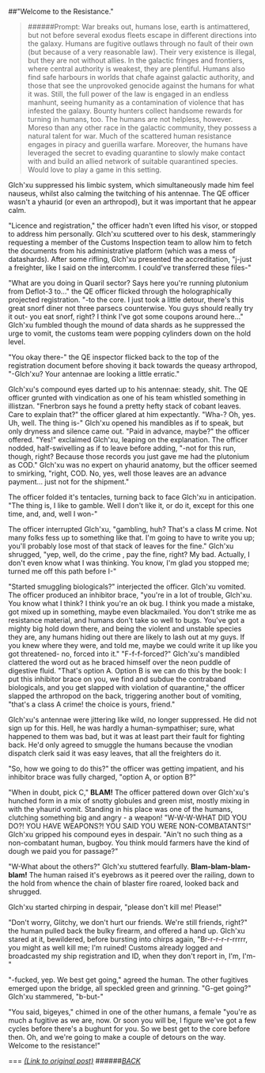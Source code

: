 ##"Welcome to the Resistance."

> ######Prompt:
> War breaks out, humans lose, earth is antimattered, but not before several exodus fleets escape in different directions into the galaxy.
Humans are fugitive outlaws through no fault of their own (but because of a very reasonable law). Their very existence is illegal, but they are not without allies. In the galactic fringes and frontiers, where central authority is weakest, they are plentiful. Humans also find safe harbours in worlds that chafe against galactic authority, and those that see the unprovoked genocide against the humans for what it was.
Still, the full power of the law is engaged in an endless manhunt, seeing humanity as a contamination of violence that has infested the galaxy. Bounty hunters collect handsome rewards for turning in humans, too.
The humans are not helpless, however. Moreso than any other race in the galactic community, they possess a natural talent for war. Much of the scattered human resistance engages in piracy and guerilla warfare. Moreover, the humans have leveraged the secret to evading quarantine to slowly make contact with and build an allied network of suitable quarantined species.
Would love to play a game in this setting.

Glch'xu suppressed his limbic system, which simultaneously made him feel nauseus, whilst also calming the twitching of his antennae. The QE officer wasn't a yhaurid (or even an arthropod), but it was important that he appear calm.

"Licence and registration," the officer hadn't even lifted his visor, or stopped to address him personally. Glch'xu scuttered over to his desk, stammeringly requesting a member of the Customs Inspection team to allow him to fetch the documents from his administrative platform (which was a mess of datashards). After some rifling, Glch'xu presented the accreditation, "j-just a freighter, like I said on the intercomm. I could've transferred these files-"

"What are you doing in Quaril sector? Says here you're running plutonium from Deflot-3 to..." the QE officer flicked through the holographically projected registration.
"-to the core. I just took a little detour, there's this great snorf diner not three parsecs counterwise. You guys should really try it out- you eat snorf, right? I think I've got some coupons around here..." Glch'xu fumbled though the mound of data shards as he suppressed the urge to vomit, the customs team were popping cylinders down on the hold level.

"You okay there-" the QE inspector flicked back to the top of the registration document before shoving it back towards the queasy arthropod, "-Glch'xu? Your antennae are looking a little erratic."

Glch'xu's compound eyes darted up to his antennae: steady, shit. The QE officer grunted with vindication as one of his team whistled something in illistzan. "Fnerbron says he found a pretty hefty stack of cobant leaves. Care to explain that?" the officer glared at him expectantly. "Wha-? Oh, yes. Uh, well. The thing is-" Glch'xu opened his mandibles as if to speak, but only dryness and silence came out.
"Paid in advance, maybe?" the officer offered. "Yes!" exclaimed Glch'xu, leaping on the explanation. The officer nodded, half-swivelling as if to leave before adding, "-not for this run, though, right? Because those records you just gave me had the plutonium as COD." Glch'xu was no expert on yhaurid anatomy, but the officer seemed to smirking, "right, COD. No, yes, well those leaves are an advance payment... just not for the shipment."

The officer folded it's tentacles, turning back to face Glch'xu in anticipation. "The thing is, I like to gamble. Well I don't like it, or do it, except for this one time, and, and, well I won-" 

The officer interrupted Glch'xu, "gambling, huh? That's a class M crime. Not many folks fess up to something like that. I'm going to have to write you up; you'll probably lose most of that stack of leaves for the fine."
Glch'xu shrugged, "yep, well, do the crime , pay the fine, right? My bad. Actually, I don't even know what I was thinking. You know, I'm glad you stopped me; turned me off this path before I-"

"Started smuggling biologicals?" interjected the officer. Glch'xu vomited. The officer produced an inhibitor brace, "you're in a lot of trouble, Glch'xu. You know what I think? I think you're an ok bug. I think you made a mistake, got mixed up in something, maybe even blackmailed. You don't strike me as resistance material, and humans don't take so well to bugs. You've got a mighty big hold down there, and being the violent and unstable species they are, any humans hiding out there are likely to lash out at my guys. If you knew where they were, and told me, maybe we could write it up like you got threatened- no, forced into it."
"F-f-f-forced?" Glch'xu's mandibled clattered the word out as he braced himself over the neon puddle of digestive fluid.
"That's option A. Option B is we can do this by the book: I put this inhibitor brace on you, we find and subdue the contraband biologicals, and you get slapped with violation of quarantine," the officer slapped the arthropod on the back, triggering another bout of vomiting, "that's a class A crime! the choice is yours, friend." 

Glch'xu's antennae were jittering like wild, no longer suppressed. He did not sign up for this. Hell, he was hardly a human-sympathiser; sure, what happened to them was bad, but it was at least part their fault for fighting back. He'd only agreed to smuggle the humans because the vnodian dispatch clerk said it was easy leaves, that all the freighters do it.

"So, how we going to do this?" the officer was getting impatient, and his inhibitor brace was fully charged, "option A, or option B?"

"When in doubt, pick C," **BLAM!** The officer pattered down over Glch'xu's hunched form in a mix of snotty globules and green mist, mostly mixing in with the yhaurid vomit. Standing in his place was one of the humans, clutching something big and angry - a weapon!
"W-W-W-WHAT DID YOU DO?! YOU HAVE WEAPONS?! YOU SAID YOU WERE NON-COMBATANTS!" Glch'xu gripped his compound eyes in despair. "Ain't no such thing as a non-combatant human, bugboy. You think mould farmers have the kind of dough we paid you for passage?"

"W-What about the others?" Glch'xu stuttered fearfully. **Blam-blam-blam-blam!** The human raised it's eyebrows as it peered over the railing, down to the hold from whence the chain of blaster fire roared, looked back and shrugged.

Glch'xu started chirping in despair, "please don't kill me! Please!"

"Don't worry, Glitchy, we don't hurt our friends. We're still friends, right?" the human pulled back the bulky firearm, and offered a hand up. Glch'xu stared at it, bewildered, before bursting into chirps again, "Br-r-r-r-r-rrrrr, you might as well kill me; I'm ruined! Customs already logged and broadcasted my ship registration and ID, when they don't report in, I'm, I'm-"

"-fucked, yep. We best get going," agreed the human. The other fugitives emerged upon the bridge, all speckled green and grinning. "G-get going?" Glch'xu stammered, "b-but-"

"You said, bigeyes," chimed in one of the other humans, a female "you're as much a fugitive as we are, now. Or soon you will be, I figure we've got a few cycles before there's a bughunt for you. So we best get to the core before then. Oh, and we're going to make a couple of detours on the way. Welcome to the resistance!"

===
[*(Link to original post)*](https://www.reddit.com/r/HFY/comments/370a6b/oc_quarantine/crja0k2?context=3)
######[_BACK_](/README.md)
